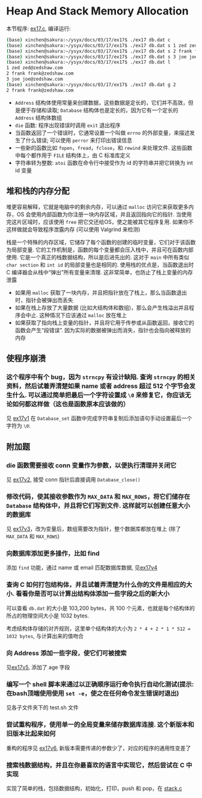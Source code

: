# Heap And Stack Memory Allocation
本节程序: [ex17.c](./ex17/ex17.c), 编译运行:

```sh
(base) xinchen@sakura:~/ysyx/docs/03/17/ex17$ ./ex17 db.dat c
(base) xinchen@sakura:~/ysyx/docs/03/17/ex17$ ./ex17 db.dat s 1 zed zed@zedshaw.com
(base) xinchen@sakura:~/ysyx/docs/03/17/ex17$ ./ex17 db.dat s 2 frank frank@zedshaw.com
(base) xinchen@sakura:~/ysyx/docs/03/17/ex17$ ./ex17 db.dat s 3 joe joe@zedshaw.com
(base) xinchen@sakura:~/ysyx/docs/03/17/ex17$ ./ex17 db.dat l
1 zed zed@zedshaw.com
2 frank frank@zedshaw.com
3 joe joe@zedshaw.com
(base) xinchen@sakura:~/ysyx/docs/03/17/ex17$ ./ex17 db.dat g 2
2 frank frank@zedshaw.com
```

- `Address` 结构体使用常量来创建数据，这些数据是定长的，它们并不高效，但是便于存储和读取; `Database` 结构体也是定长的，因为它有一个定长的 `Address` 结构体数组
- `die` 函数: 程序出现错误时调用 `exit` 退出程序
- 当函数返回了一个错误时，它通常设置一个叫做 `errno` 的外部变量，来描述发生了什么错误; 可以使用 `perror` 来打印出错误信息
- 一些新的函数比如 `fopen`，`fread`，`fclose`，和 `rewind` 来处理文件. 这些函数中每个都作用于 `FILE` 结构体上，由 C 标准库定义
- 字符串转为整数: `atoi` 函数在命令行中接受作为 id 的字符串并把它转换为 int id 变量

## 堆和栈的内存分配
堆更容易解释，它就是电脑中的剩余内存，可以通过 `malloc` 访问它来获取更多内存，OS 会使用内部函数为你注册一块内存区域，并且返回指向它的指针. 当使用完这片区域时，应该使用 `free` 把它交还给OS，使之能被其它程序复用. 如果你不这样做就会导致程序泄露内存 (可以使用 Valgrind 来检测)

栈是一个特殊的内存区域，它储存了每个函数的创建的临时变量，它们对于该函数为局部变量. 它的工作机制是，函数的每个变量都会压入栈中，并且可在函数内部使用. 它是一个真正的栈数据结构，所以是后进先出的. 这对于 `main` 中所有类似 `char section` 和 `int id` 的局部变量也是相同的. 使用栈的优点是，当函数退出时 C 编译器会从栈中“弹出”所有变量来清理. 这非常简单，也防止了栈上变量的内存泄露

- 如果用 `malloc` 获取了一块内存，并且把指针放在了栈上，那么当函数退出时，指针会被弹出而丢失
- 如果在栈上存放了大量数据 (比如大结构体和数组)，那么会产生栈溢出并且程序会中止. 这种情况下应该通过 `malloc` 放在堆上
- 如果获取了指向栈上变量的指针，并且将它用于传参或从函数返回，接收它的函数会产生“段错误”. 因为实际的数据被弹出而消失，指针也会指向被释放的内存

## 使程序崩溃
### 这个程序中有个 bug，因为 `strncpy` 有设计缺陷. 查询 `strncpy` 的相关资料，然后试着弄清楚如果 name 或者 address 超过 512 个字节会发生什么. 可以通过简单把最后一个字符设置成 `\0` 来修复它，你应该无论如何都这样做（这也是函数原本应该做的）
见 [ex17v1](./ex17v1/ex17.c) 在 `Database_set` 函数中完成字符串复制后添加语句手动设置最后一个字符为 `\0`: 

## 附加题
### die 函数需要接收 conn 变量作为参数，以便执行清理并关闭它
见 [ex17v2](./ex17v2/ex17.c), 接受 conn 指针后直接调用 `Database_close()`

### 修改代码，使其接收参数作为 `MAX_DATA` 和 `MAX_ROWS`，将它们储存在 `Database` 结构体中，并且将它们写到文件. 这样就可以创建任意大小的数据库
见 [ex17v3](./ex17v3/ex17.c)，改为变量后，数组需要改为指针，整个数据库都放在堆上 (除了 `MAX_DATA` 和 `MAX_ROWS`)

### 向数据库添加更多操作，比如 find
添加 `find` 功能，通过 name 或 email 匹配数据库数据, 见[ex17v4](./ex17v4/ex17.c)

### 查询 C 如何打包结构体，并且试着弄清楚为什么你的文件是相应的大小. 看看你是否可以计算出结构体添加一些字段之后的新大小
可以查看 `db.dat` 的大小是 103,200 bytes，共 100 个元素，也就是每个结构体的所占的物理空间大小是 1032 bytes.

考虑结构体存储的对齐规则，这里单个结构体的大小为 `2 * 4 + 2 * 1 * 512 = 1032 bytes`, 与计算出来的值吻合

### 向 Address 添加一些字段，使它们可被搜索
见[ex17v5](./ex17v5/ex17.c), 添加了 age 字段

### 编写一个 shell 脚本来通过以正确顺序运行命令执行自动化测试(提示: 在bash顶端使用使用 `set -e`，使之在任何命令发生错误时退出)
见各子文件夹下的 test.sh 文件

### 尝试重构程序，使用单一的全局变量来储存数据库连接. 这个新版本和旧版本比起来如何
重构的程序见 [ex17v6](./ex17v6/ex17.c), 新版本需要传递的参数少了，对应的程序的通用性变差了

### 搜索栈数据结构，并且在你最喜欢的语言中实现它，然后尝试在 C 中实现
实现了简单的栈，包括数据结构，初始化，打印，push 和 pop，在 [stack.c](./stack/stack.c)
